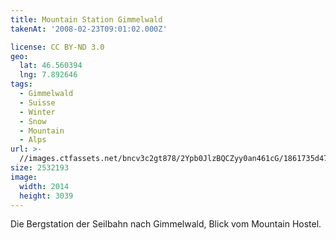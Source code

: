 ```yaml
---
title: Mountain Station Gimmelwald
takenAt: '2008-02-23T09:01:02.000Z'

license: CC BY-ND 3.0
geo:
  lat: 46.560394
  lng: 7.892646
tags:
  - Gimmelwald
  - Suisse
  - Winter
  - Snow
  - Mountain
  - Alps
url: >-
  //images.ctfassets.net/bncv3c2gt878/2Ypb0JlzBQCZyy0an461cG/1861735d47f771aa0ebe43751c4e9858/mountain-station-gimmelwald_4343150295_o
size: 2532193
image:
  width: 2014
  height: 3039
---
```


Die Bergstation der Seilbahn nach Gimmelwald, Blick vom Mountain Hostel.
